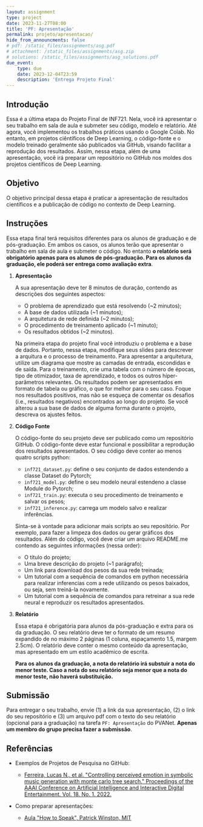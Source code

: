 ```yaml
---
layout: assignment
type: project
date: 2023-11-27T08:00
title: 'PF: Apresentação'
permalink: projeto/apresentacao/
hide_from_announcments: false
# pdf: /static_files/assignments/asg.pdf
# attachment: /static_files/assignments/asg.zip
# solutions: /static_files/assignments/asg_solutions.pdf
due_event: 
    type: due
    date: 2023-12-04T23:59
    description: 'Entrega Projeto Final'
---
```


## Introdução

Essa é a última etapa do Projeto Final de INF721. Nela, você irá apresentar o seu trabalho em sala de aula e submeter seu código, modelo e relatório. Até agora, você implementou os trabalhos práticos usando o Google Colab. No entanto, em projetos ciêntíficos de Deep Learning, o código-fonte e o modelo treinado geralmente são publicados via GitHub, visando facilitar a reprodução dos resultados. Assim, nessa etapa, além de uma apresentação, você irá preparar um repositório no GitHub nos moldes dos projetos científicos de Deep Learning.

## Objetivo

O objetivo principal dessa etapa é praticar a apresentação de resultados científicos e a publicação de código no contexto de Deep Learning.  

## Instruções

Essa etapa final terá requisitos diferentes para os alunos de graduação e de pós-graduação. Em ambos os casos, os alunos terão que apresentar o trabalho em sala de aula e submeter o código. No entanto **o relatório será obrigatório apenas para os alunos de pós-graduação. Para os alunos da graduação, ele poderá ser entrega como avaliação extra**. 

1. **Apresentação**

    A sua apresentação deve ter 8 minutos de duração, contendo as descrições dos seguintes aspectos:

    - O problema de aprendizado que está resolvendo (~2 minutos);
    - A base de dados utilizada (~1 minutos);
    - A arquitetura de rede definida (~2 minutos);
    - O procedimento de treinamento aplicado (~1 minuto);
    - Os resultados obtidos (~2 minutos).
    
    Na primeira etapa do projeto final você introduziu o problema e a base de dados. Portanto, nessa etapa, modifique seus slides para descrever a arquitura e o processo de treinamento. Para apresentar a arquitetura, utilize um diagrama que mostre as camadas de entrada, escondidas e de saída. Para o treinamento, crie uma tabela com o número de épocas, tipo de otimizador, taxa de aprendizado, e todos os outros híper-parâmetros relevantes. Os resultados podem ser apresentados em formato de tabela ou gráfico, o que for melhor para o seu caso. Foque nos resultados positivos, mas não se esqueça de comentar os desafios (i.e., resultados negativos) encontrados ao longo do projeto. Se você alterou a sua base de dados de alguma forma durante o projeto, descreva os ajustes feitos. 

2. **Código Fonte** 

    O código-fonte do seu projeto deve ser publicado como um repositório GitHub. O código-fonte deve estar funcional e possibilitar a reprodução dos resultados apresentados. O seu código deve conter ao menos quatro scripts python:

    - `inf721_dataset.py`: define o seu conjunto de dados estendendo a classe Dataset do Pytorch;
    - `inf721_model.py`: define o seu modelo neural estendeno a classe Module do Pytorch;
    - `inf721_train.py`: executa o seu procedimento de treinamento e salvar os pesos;
    - `inf721_inference.py`: carrega um modelo salvo e realizar inferências.
    
    Sinta-se à vontade para adicionar mais scripts ao seu repositório. Por exemplo, para fazer a limpeza dos dados ou gerar gráficos dos resultados. Além do código, você deve criar um arquivo README.me contendo as seguintes informações (nessa order): 
    
    - O título do projeto;
    - Uma breve descrição do projeto (~1 parágrafo);
    - Um link para download dos pesos da sua rede treinada;
    - Um tutorial com a sequência de comandos em python necessária para realizar inferencias com a rede utilizando os pesos baixados, ou seja, sem treiná-la novamente. 
    - Um tutorial com a sequência de comandos para retreinar a sua rede neural e reproduzir os resultados apresentados. 

3. **Relatório** 

    Essa etapa é obrigatória para alunos da pós-graduação e extra para os da graduação. O seu relatório deve ter o formato de um resumo expandido de no máximo 2 páginas (1 coluna, espaçamento 1.5, margem 2.5cm). O relatório deve conter o mesmo conteúdo da apresentação, mas apresentado em um estilo acadêmico de escrita.

    **Para os alunos da graduação, a nota do relatório irá substuir a nota do menor teste. Caso a nota do seu relatório seja menor que a nota do menor teste, não haverá substituição.**

## Submissão

Para entregar o seu trabalho, envie (1) a link da sua apresentação, (2) o link do seu repositório e (3) um arquivo pdf com o texto do seu relatório (opcional para a graduação) na tarefa `PF: Apresentação` do PVANet. **Apenas um membro do grupo precisa fazer a submissão**. 

## Referências

- Exemplos de Projetos de Pesquisa no GitHub:
    - [Ferreira, Lucas N., et al. "Controlling perceived emotion in symbolic music generation with monte carlo tree search." Proceedings of the AAAI Conference on Artificial Intelligence and Interactive Digital Entertainment. Vol. 18. No. 1. 2022.](https://github.com/lucasnfe/puct-music-emotion)

- Como preparar apresentações:
    - [Aula "How to Speak", Patrick Winston, MIT](https://www.youtube.com/watch?v=Unzc731iCUY&t=51s&ab_channel=MITOpenCourseWare)

